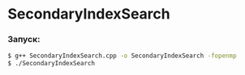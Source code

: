# SecondaryIndexSearch

### Запуск:
```bash
$ g++ SecondaryIndexSearch.cpp -o SecondaryIndexSearch -fopenmp
$ ./SecondaryIndexSearch
```
